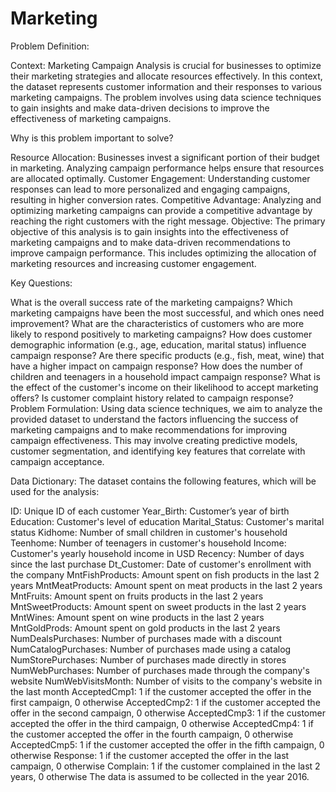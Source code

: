 # Marketing

Problem Definition:

Context:
Marketing Campaign Analysis is crucial for businesses to optimize their marketing strategies and allocate resources effectively. In this context, the dataset represents customer information and their responses to various marketing campaigns. The problem involves using data science techniques to gain insights and make data-driven decisions to improve the effectiveness of marketing campaigns.

Why is this problem important to solve?

Resource Allocation: Businesses invest a significant portion of their budget in marketing. Analyzing campaign performance helps ensure that resources are allocated optimally.
Customer Engagement: Understanding customer responses can lead to more personalized and engaging campaigns, resulting in higher conversion rates.
Competitive Advantage: Analyzing and optimizing marketing campaigns can provide a competitive advantage by reaching the right customers with the right message.
Objective:
The primary objective of this analysis is to gain insights into the effectiveness of marketing campaigns and to make data-driven recommendations to improve campaign performance. This includes optimizing the allocation of marketing resources and increasing customer engagement.

Key Questions:

What is the overall success rate of the marketing campaigns?
Which marketing campaigns have been the most successful, and which ones need improvement?
What are the characteristics of customers who are more likely to respond positively to marketing campaigns?
How does customer demographic information (e.g., age, education, marital status) influence campaign response?
Are there specific products (e.g., fish, meat, wine) that have a higher impact on campaign response?
How does the number of children and teenagers in a household impact campaign response?
What is the effect of the customer's income on their likelihood to accept marketing offers?
Is customer complaint history related to campaign response?
Problem Formulation:
Using data science techniques, we aim to analyze the provided dataset to understand the factors influencing the success of marketing campaigns and to make recommendations for improving campaign effectiveness. This may involve creating predictive models, customer segmentation, and identifying key features that correlate with campaign acceptance.

Data Dictionary:
The dataset contains the following features, which will be used for the analysis:

ID: Unique ID of each customer
Year_Birth: Customer’s year of birth
Education: Customer's level of education
Marital_Status: Customer's marital status
Kidhome: Number of small children in customer's household
Teenhome: Number of teenagers in customer's household
Income: Customer's yearly household income in USD
Recency: Number of days since the last purchase
Dt_Customer: Date of customer's enrollment with the company
MntFishProducts: Amount spent on fish products in the last 2 years
MntMeatProducts: Amount spent on meat products in the last 2 years
MntFruits: Amount spent on fruits products in the last 2 years
MntSweetProducts: Amount spent on sweet products in the last 2 years
MntWines: Amount spent on wine products in the last 2 years
MntGoldProds: Amount spent on gold products in the last 2 years
NumDealsPurchases: Number of purchases made with a discount
NumCatalogPurchases: Number of purchases made using a catalog
NumStorePurchases: Number of purchases made directly in stores
NumWebPurchases: Number of purchases made through the company's website
NumWebVisitsMonth: Number of visits to the company's website in the last month
AcceptedCmp1: 1 if the customer accepted the offer in the first campaign, 0 otherwise
AcceptedCmp2: 1 if the customer accepted the offer in the second campaign, 0 otherwise
AcceptedCmp3: 1 if the customer accepted the offer in the third campaign, 0 otherwise
AcceptedCmp4: 1 if the customer accepted the offer in the fourth campaign, 0 otherwise
AcceptedCmp5: 1 if the customer accepted the offer in the fifth campaign, 0 otherwise
Response: 1 if the customer accepted the offer in the last campaign, 0 otherwise
Complain: 1 if the customer complained in the last 2 years, 0 otherwise
The data is assumed to be collected in the year 2016.
